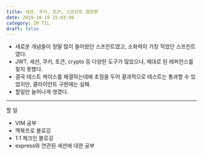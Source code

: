 ```yaml
---
title: 세션, 쿠키, 토큰, 스프린트 절망편
date: 2019-10-19 15:03:98
category: IM TIL
draft: false
---
```


- 새로운 개념들이 정말 많이 들어왔던 스프린트였고, 소화력이 가장 적었던 스프린트였다.
- JWT, 세션, 쿠키, 토큰, crypto 등 다양한 도구가 많았으나, 제대로 된 레퍼런스를 찾지 못했다.
- 결국 테스트 케이스를 해결하는데에 초점을 두어 결과적으로 테스트는 통과할 수 있었지만, 클라이언트 구현에는 실패.
- 할일만 늘어나게 생겼다.

---

할 일

- VIM 공부
- 맥북프로 블로깅
- 1:1 체크인 블로깅
- express와 연관된 세션에 대한 공부
